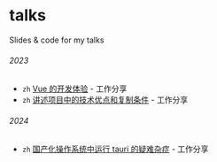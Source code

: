 # talks

Slides &amp; code for my talks

###### 2023

- `zh` [Vue 的开发体验](./2023-03-18) - 工作分享
- `zh` [讲述项目中的技术优点和复制条件](./2023-10-06) - 工作分享

###### 2024

- `zh` [国产化操作系统中运行 tauri 的疑难杂症](./2024-11-22) - 工作分享

